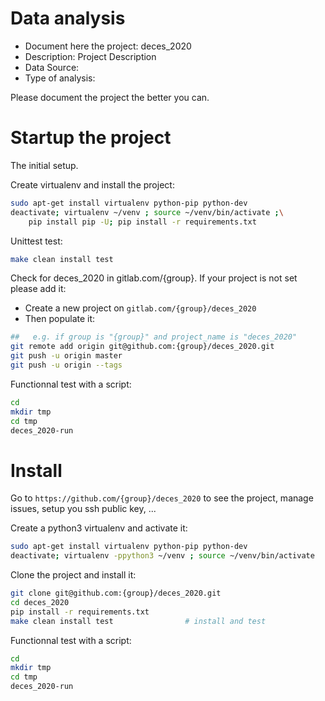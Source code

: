 # Data analysis
- Document here the project: deces_2020
- Description: Project Description
- Data Source:
- Type of analysis:

Please document the project the better you can.

# Startup the project

The initial setup.

Create virtualenv and install the project:
```bash
sudo apt-get install virtualenv python-pip python-dev
deactivate; virtualenv ~/venv ; source ~/venv/bin/activate ;\
    pip install pip -U; pip install -r requirements.txt
```

Unittest test:
```bash
make clean install test
```

Check for deces_2020 in gitlab.com/{group}.
If your project is not set please add it:

- Create a new project on `gitlab.com/{group}/deces_2020`
- Then populate it:

```bash
##   e.g. if group is "{group}" and project_name is "deces_2020"
git remote add origin git@github.com:{group}/deces_2020.git
git push -u origin master
git push -u origin --tags
```

Functionnal test with a script:

```bash
cd
mkdir tmp
cd tmp
deces_2020-run
```

# Install

Go to `https://github.com/{group}/deces_2020` to see the project, manage issues,
setup you ssh public key, ...

Create a python3 virtualenv and activate it:

```bash
sudo apt-get install virtualenv python-pip python-dev
deactivate; virtualenv -ppython3 ~/venv ; source ~/venv/bin/activate
```

Clone the project and install it:

```bash
git clone git@github.com:{group}/deces_2020.git
cd deces_2020
pip install -r requirements.txt
make clean install test                # install and test
```
Functionnal test with a script:

```bash
cd
mkdir tmp
cd tmp
deces_2020-run
```
